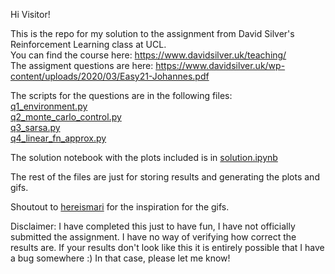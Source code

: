 Hi Visitor!

This is the repo for my solution to the assignment from David Silver's Reinforcement Learning class at UCL.  
You can find the course here: https://www.davidsilver.uk/teaching/  
The assigment questions are here: https://www.davidsilver.uk/wp-content/uploads/2020/03/Easy21-Johannes.pdf  

The scripts for the questions are in the following files:  
[q1_environment.py](q1_environment.py)  
[q2_monte_carlo_control.py](q2_monte_carlo_control.py)  
[q3_sarsa.py](q3_sarsa.py)  
[q4_linear_fn_approx.py](q4_linear_fn_approx.py)  

The solution notebook with the plots included is in 
[solution.ipynb](solution.ipynb)  

The rest of the files are just for storing results and generating the plots and gifs.

Shoutout to [hereismari](https://github.com/hereismari/easy21) for the inspiration for the gifs.

Disclaimer:
I have completed this just to have fun, I have not officially submitted the assignment. I have no way of
verifying how correct the results are. If your results don't look like this it is entirely possible that I have a bug somewhere :)
In that case, please let me know!

